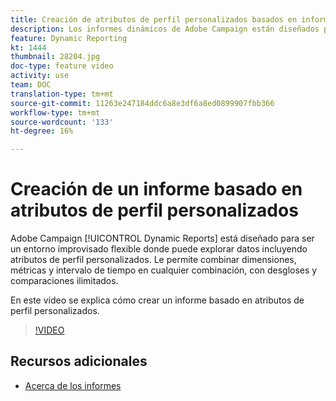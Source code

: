 ```yaml
---
title: Creación de atributos de perfil personalizados basados en informes
description: Los informes dinámicos de Adobe Campaign están diseñados para ser un entorno improvisado flexible en el que puede explorar datos incluyendo atributos de perfil personalizados. Le permite combinar dimensiones, métricas y intervalo de tiempo en cualquier combinación, con desgloses y comparaciones ilimitados. En este vídeo se explica cómo crear un informe basado en atributos de perfil personalizados.
feature: Dynamic Reporting
kt: 1444
thumbnail: 28204.jpg
doc-type: feature video
activity: use
team: DOC
translation-type: tm+mt
source-git-commit: 11263e247184ddc6a8e3df6a8ed0899907fbb366
workflow-type: tm+mt
source-wordcount: '133'
ht-degree: 16%

---
```



# Creación de un informe basado en atributos de perfil personalizados

Adobe Campaign [!UICONTROL Dynamic Reports] está diseñado para ser un entorno improvisado flexible donde puede explorar datos incluyendo atributos de perfil personalizados. Le permite combinar dimensiones, métricas y intervalo de tiempo en cualquier combinación, con desgloses y comparaciones ilimitados.

En este vídeo se explica cómo crear un informe basado en atributos de perfil personalizados.

>[!VIDEO](https://video.tv.adobe.com/v/28204?quality=12)

## Recursos adicionales

* [Acerca de los informes](https://docs.adobe.com/content/help/es-ES/campaign-standard/using/reporting/about-reporting/about-dynamic-reports.html)

